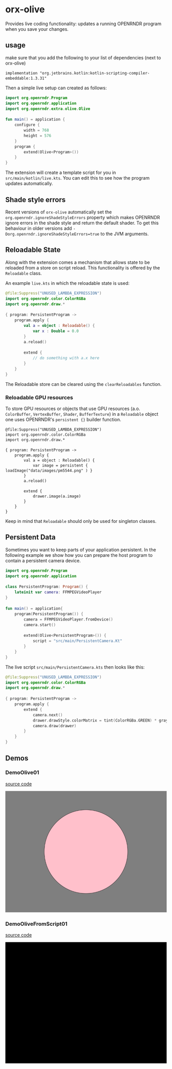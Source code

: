 # orx-olive

Provides live coding functionality: updates a running OPENRNDR program when you save your changes.

## usage

make sure that you add the following to your list of dependencies (next to orx-olive)
```
implementation "org.jetbrains.kotlin:kotlin-scripting-compiler-embeddable:1.3.31"
```

Then a simple live setup can created as follows:

```kotlin
import org.openrndr.Program
import org.openrndr.application
import org.openrndr.extra.olive.Olive

fun main() = application {
    configure {
        width = 768
        height = 576
    }
    program {
        extend(Olive<Program>())
    }
}
```

The extension will create a template script for you in `src/main/kotlin/live.kts`. You can
edit this to see how the program updates automatically.

## Shade style errors

Recent versions of `orx-olive` automatically set the `org.openrndr.ignoreShadeStyleErrors` property which
makes OPENRNDR ignore errors in the shade style and return the default shader. To get this behaviour in 
older versions add `-Dorg.openrndr.ignoreShadeStyleErrors=true` to the JVM arguments.

## Reloadable State

Along with the extension comes a mechanism that allows state to be reloaded from a store on script reload.
This functionality is offered by the `Reloadable` class.

An example `live.kts` in which the reloadable state is used:
```kotlin
@file:Suppress("UNUSED_LAMBDA_EXPRESSION")
import org.openrndr.color.ColorRGBa
import org.openrndr.draw.*

{ program: PersistentProgram ->
    program.apply {
        val a = object : Reloadable() {
            var x : Double = 0.0
        } 
        a.reload()

        extend {
            // do something with a.x here
        }
    }
}
```

The Reloadable store can be cleared using the `clearReloadables` function. 

### Reloadable GPU resources

To store GPU resources or objects that use GPU resources (a.o. `ColorBuffer`, `VertexBuffer`, `Shader`, `BufferTexture`)  in a `Reloadable` object one uses OPENRNDR's 
`persistent {}` builder function.

```!kotlin
@file:Suppress("UNUSED_LAMBDA_EXPRESSION")
import org.openrndr.color.ColorRGBa
import org.openrndr.draw.*

{ program: PersistentProgram ->
    program.apply {
        val a = object : Reloadable() {
            var image = persistent { loadImage("data/images/pm5544.png" ) }
        }
        a.reload()

        extend {
            drawer.image(a.image)
        }
    }
}
```




Keep in mind that `Reloadable` should only be used for singleton classes.

## Persistent Data
Sometimes you want to keep parts of your application persistent. In the following example
we show how you can prepare the host program to contain a persistent camera device.

```kotlin
import org.openrndr.Program
import org.openrndr.application

class PersistentProgram: Program() {
    lateinit var camera: FFMPEGVideoPlayer
}

fun main() = application{
    program(PersistentProgram()) {
        camera = FFMPEGVideoPlayer.fromDevice()
        camera.start()

        extend(Olive<PersistentProgram>()) {
            script = "src/main/PersistentCamera.Kt"
        }
    }
}
```

The live script `src/main/PersistentCamera.kts` then looks like this:

```kotlin
@file:Suppress("UNUSED_LAMBDA_EXPRESSION")
import org.openrndr.color.ColorRGBa
import org.openrndr.draw.*

{ program: PersistentProgram ->
    program.apply {
        extend {
            camera.next()
            drawer.drawStyle.colorMatrix = tint(ColorRGBa.GREEN) * grayscale(0.0, 0.0, 1.0)
            camera.draw(drawer)
        }
    }
}
```
<!-- __demos__ -->
## Demos
### DemoOlive01
[source code](src/demo/kotlin/DemoOlive01.kt)

![DemoOlive01Kt](https://raw.githubusercontent.com/openrndr/orx/media/orx-jvm/orx-olive/images/DemoOlive01Kt.png)

### DemoOliveFromScript01
[source code](src/demo/kotlin/DemoOliveFromScript01.kt)

![DemoOliveFromScript01Kt](https://raw.githubusercontent.com/openrndr/orx/media/orx-jvm/orx-olive/images/DemoOliveFromScript01Kt.png)
